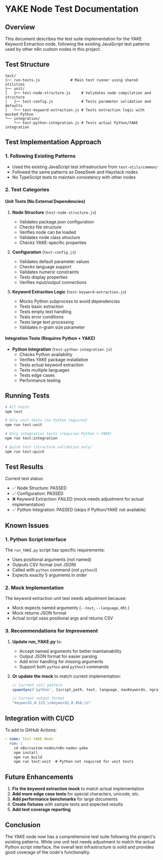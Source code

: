 # YAKE Node Test Documentation

## Overview
This document describes the test suite implementation for the YAKE Keyword Extraction node, following the existing JavaScript test patterns used by other n8n custom nodes in this project.

## Test Structure

```
test/
├── run-tests.js              # Main test runner using shared utilities
├── unit/
│   ├── test-node-structure.js     # Validates node compilation and structure
│   ├── test-config.js             # Tests parameter validation and defaults
│   └── test-keyword-extraction.js # Tests extraction logic with mocked Python
└── integration/
    └── test-python-integration.js # Tests actual Python/YAKE integration
```

## Test Implementation Approach

### 1. Following Existing Patterns
- Used the existing JavaScript test infrastructure from `test-utils/common/`
- Followed the same patterns as DeepSeek and Haystack nodes
- No TypeScript tests to maintain consistency with other nodes

### 2. Test Categories

#### Unit Tests (No External Dependencies)
1. **Node Structure** (`test-node-structure.js`)
   - Validates package.json configuration
   - Checks file structure
   - Verifies node can be loaded
   - Validates node class structure
   - Checks YAKE-specific properties

2. **Configuration** (`test-config.js`)
   - Validates default parameter values
   - Checks language support
   - Validates numeric constraints
   - Tests display properties
   - Verifies input/output connections

3. **Keyword Extraction Logic** (`test-keyword-extraction.js`)
   - Mocks Python subprocess to avoid dependencies
   - Tests basic extraction
   - Tests empty text handling
   - Tests error conditions
   - Tests large text processing
   - Validates n-gram size parameter

#### Integration Tests (Requires Python + YAKE)
- **Python Integration** (`test-python-integration.js`)
  - Checks Python availability
  - Verifies YAKE package installation
  - Tests actual keyword extraction
  - Tests multiple languages
  - Tests edge cases
  - Performance testing

## Running Tests

```bash
# All tests
npm test

# Only unit tests (no Python required)
npm run test:unit

# Only integration tests (requires Python + YAKE)
npm run test:integration

# Quick test (structure validation only)
npm run test:quick
```

## Test Results

Current test status:
- ✅ Node Structure: PASSED
- ✅ Configuration: PASSED
- ❌ Keyword Extraction: FAILED (mock needs adjustment for actual implementation)
- ✅ Python Integration: PASSED (skips if Python/YAKE not available)

## Known Issues

### 1. Python Script Interface
The `run_YAKE.py` script has specific requirements:
- Uses positional arguments (not named)
- Outputs CSV format (not JSON)
- Called with `python` command (not `python3`)
- Expects exactly 5 arguments in order

### 2. Mock Implementation
The keyword extraction unit test needs adjustment because:
- Mock expects named arguments (`--text`, `--language`, etc.)
- Mock returns JSON format
- Actual script uses positional args and returns CSV

### 3. Recommendations for Improvement

1. **Update run_YAKE.py** to:
   - Accept named arguments for better maintainability
   - Output JSON format for easier parsing
   - Add error handling for missing arguments
   - Support both `python` and `python3` commands

2. **Or update the mock** to match current implementation:
   ```javascript
   // Current call pattern
   spawnSync('python', [script_path, text, language, maxKeywords, ngramSize, deduplicationThreshold])
   
   // Current output format
   "keyword1,0.123,\nkeyword2,0.456,\n"
   ```

## Integration with CI/CD

To add to GitHub Actions:

```yaml
- name: Test YAKE Node
  run: |
    cd n8n/custom-nodes/n8n-nodes-yake
    npm install
    npm run build
    npm run test:unit  # Python not required for unit tests
```

## Future Enhancements

1. **Fix the keyword extraction mock** to match actual implementation
2. **Add more edge case tests** for special characters, unicode, etc.
3. **Add performance benchmarks** for large documents
4. **Create fixtures** with sample texts and expected results
5. **Add test coverage reporting**

## Conclusion

The YAKE node now has a comprehensive test suite following the project's existing patterns. While one unit test needs adjustment to match the actual Python script interface, the overall test infrastructure is solid and provides good coverage of the node's functionality.